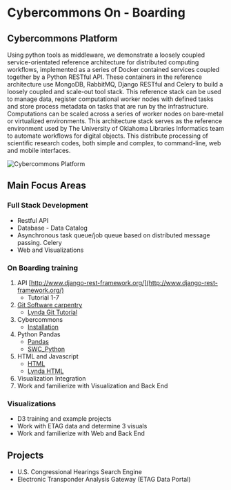 # Cybercommons On - Boarding 


## Cybercommons  Platform 
Using python tools as middleware, we demonstrate a loosely coupled service-orientated reference architecture for distributed computing workflows, implemented as a series of Docker contained services coupled together by a Python RESTful API. These containers in the reference architecture use MongoDB, RabbitMQ, Django RESTful and Celery to build a loosely coupled and scale-out tool stack. This reference stack can be used to manage data, register computational worker nodes with defined tasks and store process metadata on tasks that are run by the infrastructure. Computations can be scaled across a series of worker nodes on bare-metal or virtualized environments. This architecture stack serves as the reference environment used by The University of Oklahoma Libraries Informatics team to automate workflows for digital objects. This distribute processing of scientific research codes, both simple and complex, to command-line, web and mobile interfaces.

![Cybercommons Platform](http://static.cybercommons.org/informatics/cybercommon_diagram.png)

## Main Focus Areas

### Full Stack Development

* Restful API
* Database - Data Catalog
* Asynchronous task queue/job queue based on distributed message passing. Celery
* Web and Visualizations

### On Boarding training

1. API [http://www.django-rest-framework.org/](http://www.django-rest-framework.org/)
    * Tutorial 1-7
1. [Git Software carpentry](http://swcarpentry.github.io/git-novice/)  
    * [Lynda Git Tutorial](https://www.lynda.com/Git-tutorials/Git-Essential-Training/100222-2.html)
1. Cybercommons 
    * [Installation](https://github.com/cybercommons/cybercom-cookiecutter)
1. Python Pandas 
    * [Pandas](http://pandas.pydata.org/)
    * [SWC_Python](https://swcarpentry.github.io/python-novice-gapminder/)
1. HTML and Javascript
    * [HTML](https://www.w3schools.com/html/)
    * [Lynda HTML]()
1. Visualization Integration
1.  Work and familierize with Visualization and Back End

### Visualizations

* D3 training and example projects
* Work with ETAG data and determine 3 visuals
* Work and familierize with Web and Back End



## Projects

* U.S. Congressional Hearings Search Engine
* Electronic Transponder Analysis Gateway (ETAG Data Portal)
